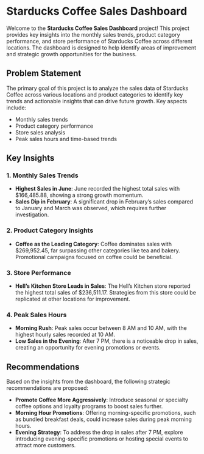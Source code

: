 # Starducks Coffee Sales Dashboard

Welcome to the **Starducks Coffee Sales Dashboard** project! This project provides key insights into the monthly sales trends, product category performance, and store performance of Starducks Coffee across different locations. The dashboard is designed to help identify areas of improvement and strategic growth opportunities for the business.

## Problem Statement

The primary goal of this project is to analyze the sales data of Starducks Coffee across various locations and product categories to identify key trends and actionable insights that can drive future growth. Key aspects include:

- Monthly sales trends
- Product category performance
- Store sales analysis
- Peak sales hours and time-based trends

## Key Insights

### 1. Monthly Sales Trends
- **Highest Sales in June**: June recorded the highest total sales with $166,485.88, showing a strong growth momentum.
- **Sales Dip in February**: A significant drop in February’s sales compared to January and March was observed, which requires further investigation.

### 2. Product Category Insights
- **Coffee as the Leading Category**: Coffee dominates sales with $269,952.45, far surpassing other categories like tea and bakery. Promotional campaigns focused on coffee could be beneficial.

### 3. Store Performance
- **Hell’s Kitchen Store Leads in Sales**: The Hell’s Kitchen store reported the highest total sales of $236,511.17. Strategies from this store could be replicated at other locations for improvement.

### 4. Peak Sales Hours
- **Morning Rush**: Peak sales occur between 8 AM and 10 AM, with the highest hourly sales recorded at 10 AM. 
- **Low Sales in the Evening**: After 7 PM, there is a noticeable drop in sales, creating an opportunity for evening promotions or events.

## Recommendations

Based on the insights from the dashboard, the following strategic recommendations are proposed:

- **Promote Coffee More Aggressively**: Introduce seasonal or specialty coffee options and loyalty programs to boost sales further.
- **Morning Hour Promotions**: Offering morning-specific promotions, such as bundled breakfast deals, could increase sales during peak morning hours.
- **Evening Strategy**: To address the drop in sales after 7 PM, explore introducing evening-specific promotions or hosting special events to attract more customers.
